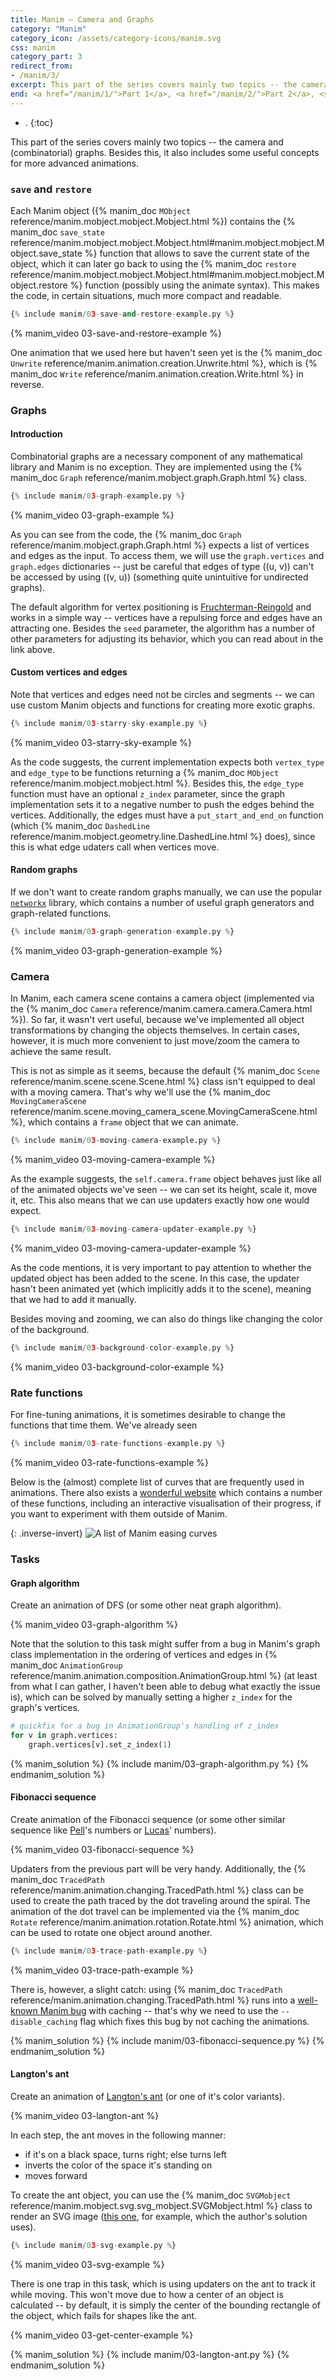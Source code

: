 ```yaml
---
title: Manim – Camera and Graphs
category: "Manim"
category_icon: /assets/category-icons/manim.svg
css: manim
category_part: 3
redirect_from:
- /manim/3/
excerpt: This part of the series covers mainly two topics -- the camera and (combinatorial) graphs. Besides this, it also includes some useful concepts for more advanced animations.
end: <a href="/manim/1/">Part 1</a>, <a href="/manim/2/">Part 2</a>, <strong>→ Part 3 ←</strong>, <a href="/manim/4/">Part 4</a>, <a href="/manim/5/">Part 5</a>, <a href="/manim/6/">Part 6</a>
---
```


- .
{:toc}

This part of the series covers mainly two topics -- the camera and (combinatorial) graphs.
Besides this, it also includes some useful concepts for more advanced animations.

### `save` and `restore`
Each Manim object ({% manim_doc `MObject` reference/manim.mobject.mobject.Mobject.html %}) contains the {% manim_doc `save_state` reference/manim.mobject.mobject.Mobject.html#manim.mobject.mobject.Mobject.save_state %} function that allows to save the current state of the object, which it can later go back to using the {% manim_doc `restore` reference/manim.mobject.mobject.Mobject.html#manim.mobject.mobject.Mobject.restore %} function (possibly using the animate syntax).
This makes the code, in certain situations, much more compact and readable.

```py
{% include manim/03-save-and-restore-example.py %}
```

{% manim_video 03-save-and-restore-example %}

One animation that we used here but haven't seen yet is the {% manim_doc `Unwrite` reference/manim.animation.creation.Unwrite.html %}, which is {% manim_doc `Write` reference/manim.animation.creation.Write.html %} in reverse.

### Graphs

#### Introduction
Combinatorial graphs are a necessary component of any mathematical library and Manim is no exception.
They are implemented using the {% manim_doc `Graph` reference/manim.mobject.graph.Graph.html %} class.

```py
{% include manim/03-graph-example.py %}
```

{% manim_video 03-graph-example %}

As you can see from the code, the {% manim_doc `Graph` reference/manim.mobject.graph.Graph.html %} expects a list of vertices and edges as the input.
To access them, we will use the `graph.vertices` and `graph.edges` dictionaries -- just be careful that edges of type \((u, v)\) can't be accessed by using \((v, u)\) (something quite unintuitive for undirected graphs).

The default algorithm for vertex positioning is [Fruchterman-Reingold](https://networkx.org/documentation/stable/reference/generated/networkx.drawing.layout.spring_layout.html) and works in a simple way -- vertices have a repulsing force and edges have an attracting one.
Besides the `seed` parameter, the algorithm has a number of other parameters for adjusting its behavior, which you can read about in the link above.

#### Custom vertices and edges
Note that vertices and edges need not be circles and segments -- we can use custom Manim objects and functions for creating more exotic graphs.

```py
{% include manim/03-starry-sky-example.py %}
```

{% manim_video 03-starry-sky-example %}

As the code suggests, the current implementation expects both `vertex_type` and `edge_type` to be functions returning a {% manim_doc `MObject` reference/manim.mobject.mobject.html %}. Besides this, the `edge_type` function must have an optional `z_index` parameter, since the graph implementation sets it to a negative number to push the edges behind the vertices. Additionally, the edges must have a `put_start_and_end_on` function (which {% manim_doc `DashedLine` reference/manim.mobject.geometry.line.DashedLine.html %} does), since this is what edge udaters call when vertices move.

#### Random graphs
If we don't want to create random graphs manually, we can use the popular [`networkx`](https://networkx.org/documentation/stable/reference/introduction.html) library, which contains a number of useful graph generators and graph-related functions.

```py
{% include manim/03-graph-generation-example.py %}
```

{% manim_video 03-graph-generation-example %}

### Camera
In Manim, each camera scene contains a camera object (implemented via the {% manim_doc `Camera` reference/manim.camera.camera.Camera.html %}).
So far, it wasn't vert useful, because we've implemented all object transformations by changing the objects themselves.
In certain cases, however, it is much more convenient to just move/zoom the camera to achieve the same result.

This is not as simple as it seems, because the default {% manim_doc `Scene` reference/manim.scene.scene.Scene.html %} class isn't equipped to deal with a moving camera.
That's why we'll use the {% manim_doc `MovingCameraScene` reference/manim.scene.moving_camera_scene.MovingCameraScene.html %}, which contains a `frame` object that we can animate.

```py
{% include manim/03-moving-camera-example.py %}
```

{% manim_video 03-moving-camera-example %}

As the example suggests, the `self.camera.frame` object behaves just like all of the animated objects we've seen -- we can set its height, scale it, move it, etc.
This also means that we can use updaters exactly how one would expect.

```py
{% include manim/03-moving-camera-updater-example.py %}
```

{% manim_video 03-moving-camera-updater-example %}

As the code mentions, it is very important to pay attention to whether the updated object has been added to the scene.
In this case, the updater hasn't been animated yet (which implicitly adds it to the scene), meaning that we had to add it manually.

Besides moving and zooming, we can also do things like changing the color of the background.

```py
{% include manim/03-background-color-example.py %}
```

{% manim_video 03-background-color-example %}


### Rate functions
For fine-tuning animations, it is sometimes desirable to change the functions that time them.
We've already seen 

```py
{% include manim/03-rate-functions-example.py %}
```

{% manim_video 03-rate-functions-example %}

Below is the (almost) complete list of curves that are frequently used in animations.
There also exists a [wonderful website](https://easings.net/) which contains a number of these functions, including an interactive visualisation of their progress, if you want to experiment with them outside of Manim.

<!--
```py
from manim import *


class RateFuncExample(Scene):
    def construct(self):
        x = VGroup()
        for k, v in rate_functions.__dict__.items():
            if "function" in str(v):
                if (
                    not k.startswith("__")
                    and not k.startswith("sqrt")
                    and not k.startswith("bezier")
                ):
                    try:
                        rate_func = v
                        plot = (
                            ParametricFunction(
                                lambda x: [x, rate_func(x), 0],
                                t_range=[0, 1, .01],
                                use_smoothing=False,
                                color=YELLOW,
                            )
                            .stretch_to_fit_width(1.5)
                            .stretch_to_fit_height(1)
                        )
                        plot_bg = SurroundingRectangle(plot).set_color(WHITE)
                        plot_title = (
                            Text(rate_func.__name__, weight=BOLD)
                            .scale(0.5)
                            .next_to(plot_bg, UP, buff=0.1)
                        )
                        x.add(VGroup(plot_bg, plot, plot_title))
                    except: # because functions `not_quite_there`, `function squish_rate_func` are not working.
                        pass
        x.arrange_in_grid(cols=8)
        x.height = config.frame_height
        x.width = config.frame_width
        x.move_to(ORIGIN).scale(0.95)

        self.add(VGroup(Tex("Manim Rate Funtions").scale(1.25), x).arrange(DOWN, buff=0.75))
```
-->

{: .inverse-invert}
![A list of Manim easing curves](/assets/manim/03-rate-function-list.webp)

### Tasks

#### Graph algorithm
Create an animation of DFS (or some other neat graph algorithm).

{% manim_video 03-graph-algorithm %}

Note that the solution to this task might suffer from a bug in Manim's graph class implementation in the ordering of vertices and edges in {% manim_doc `AnimationGroup` reference/manim.animation.composition.AnimationGroup.html %} (at least from what I can gather, I haven't been able to debug what exactly the issue is), which can be solved by manually setting a higher `z_index` for the graph's vertices.

```py
# quickfix for a bug in AnimationGroup's handling of z_index
for v in graph.vertices:
    graph.vertices[v].set_z_index(1)
```

{% manim_solution %}
{% include manim/03-graph-algorithm.py %}
{% endmanim_solution %}

#### Fibonacci sequence
Create animation of the Fibonacci sequence (or some other similar sequence like [Pell](https://en.wikipedia.org/wiki/Pell_number)'s numbers or [Lucas](https://en.wikipedia.org/wiki/Lucas_number)' numbers).

{% manim_video 03-fibonacci-sequence %}

Updaters from the previous part will be very handy.
Additionally, the {% manim_doc `TracedPath` reference/manim.animation.changing.TracedPath.html %} class can be used to create the path traced by the dot traveling around the spiral.
The animation of the dot travel can be implemented via the {% manim_doc `Rotate` reference/manim.animation.rotation.Rotate.html %} animation, which can be used to rotate one object around another.

```py
{% include manim/03-trace-path-example.py %}
```

{% manim_video 03-trace-path-example %}

There is, however, a slight catch: using {% manim_doc `TracedPath` reference/manim.animation.changing.TracedPath.html %} runs into a [well-known Manim bug](https://github.com/ManimCommunity/manim/issues/550) with caching -- that's why we need to use the `--disable_caching` flag which fixes this bug by not caching the animations.

{% manim_solution %}
{% include manim/03-fibonacci-sequence.py %}
{% endmanim_solution %}

#### Langton's ant
Create an animation of [Langton's ant](https://en.wikipedia.org/wiki/Langton%27s_ant) (or one of it's color variants).

{% manim_video 03-langton-ant %}

In each step, the ant moves in the following manner:
- if it's on a black space, turns right; else turns left
- inverts the color of the space it's standing on
- moves forward

To create the ant object, you can use the {% manim_doc `SVGMobject` reference/manim.mobject.svg.svg_mobject.SVGMobject.html %} class to render an SVG image ([this one](/assets/manim/3-ant.svg), for example, which the author's solution uses).

```py
{% include manim/03-svg-example.py %}
```

{% manim_video 03-svg-example %}

There is one trap in this task, which is using updaters on the ant to track it while moving.
This won't move due to how a center of an object is calculated -- by default, it is simply the center of the bounding rectangle of the object, which fails for shapes like the ant.

{% manim_video 03-get-center-example %}

{% manim_solution %}
{% include manim/03-langton-ant.py %}
{% endmanim_solution %}
